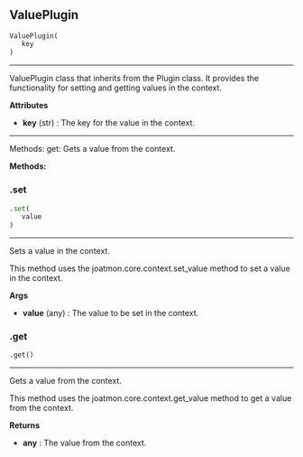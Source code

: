 #


## ValuePlugin
```python 
ValuePlugin(
   key
)
```


---
ValuePlugin class that inherits from the Plugin class. It provides the functionality for setting and getting values in the context.


**Attributes**

* **key** (str) : The key for the value in the context.

---
Methods:
    get: Gets a value from the context.


**Methods:**


### .set
```python
.set(
   value
)
```

---
Sets a value in the context.

This method uses the joatmon.core.context.set_value method to set a value in the context.


**Args**

* **value** (any) : The value to be set in the context.


### .get
```python
.get()
```

---
Gets a value from the context.

This method uses the joatmon.core.context.get_value method to get a value from the context.


**Returns**

* **any**  : The value from the context.

